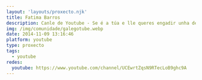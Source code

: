 ```yaml
---
layout: 'layouts/proxecto.njk'
title: Fatima Barros
description: Canle de Youtube - Se é a túa e lle queres engadir unha descripción e etiquetas, ponte en contacto con nós.
img: /img/comunidade/galegotube.webp
date: 2014-11-09 13:16:46
platform: youtube
type: proxecto
tags:
  - youtube
redes:
  youtube: https://www.youtube.com/channel/UCEwrtZqsN9RTecLoB9ghc9A
---
```


